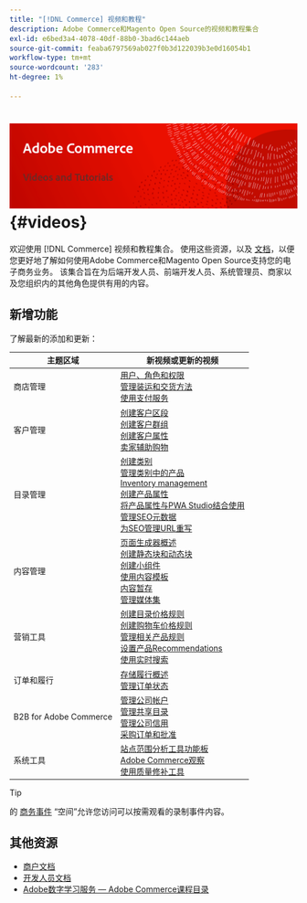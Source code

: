 ```yaml
---
title: "[!DNL Commerce] 视频和教程"
description: Adobe Commerce和Magento Open Source的视频和教程集合
exl-id: e6bed3a4-4078-40df-88b0-3bad6c144aeb
source-git-commit: feaba6797569ab027f0b3d122039b3e0d16054b1
workflow-type: tm+mt
source-wordcount: '283'
ht-degree: 1%

---
```


# <!-- use banner as heading -->![商务视频和Tutorials](../assets/banner-videos-home.png) {#videos}

欢迎使用 [!DNL Commerce] 视频和教程集合。 使用这些资源，以及 [文档](https://experienceleague.adobe.com/docs/commerce.html)，以便您更好地了解如何使用Adobe Commerce和Magento Open Source支持您的电子商务业务。 该集合旨在为后端开发人员、前端开发人员、系统管理员、商家以及您组织内的其他角色提供有用的内容。

## 新增功能

了解最新的添加和更新：

| 主题区域 | 新视频或更新的视频 |
| ------------ | ---------- |
| 商店管理 | [用户、角色和权限](./merchant/users-roles-permissions.md) <br>[管理装运和交货方法](./merchant/shipping-delivery.md) <br>[使用支付服务](./merchant/payment-services.md) |
| 客户管理 | [创建客户区段](./merchant/customer-segments.md) <br>[创建客户群组](./merchant/customer-groups.md) <br>[创建客户属性](./merchant/customer-attributes.md) <br>[卖家辅助购物](./merchant/seller-assisted-shopping.md) |
| 目录管理 | [创建类别](./merchant/category-create.md) <br>[管理类别中的产品](./merchant/category-products.md) <br>[Inventory management](./merchant/inventory-management.md) <br>[创建产品属性](./merchant/product-attributes-create.md) <br>[将产品属性与PWA Studio结合使用](./merchant/product-attributes-pwa.md) <br>[管理SEO元数据](./merchant/seo-metadata.md) <br>[为SEO管理URL重写](./merchant/seo-url-rewrites.md) |
| 内容管理 | [页面生成器概述](./merchant/page-builder-overview.md) <br>[创建静态块和动态块](./merchant/static-dynamic-blocks.md) <br>[创建小组件](./merchant/widgets.md) <br>[使用内容模板](./merchant/content-templates.md) <br>[内容暂存](./merchant/content-staging.md) <br>[管理媒体集](./merchant/media-gallery.md) |
| 营销工具 | [创建目录价格规则](./merchant/catalog-price-rules.md) <br>[创建购物车价格规则](./merchant/cart-price-rules.md) <br>[管理相关产品规则](./merchant/related-product-rules.md) <br>[设置产品Recommendations](./merchant/product-recommendations.md) <br>[使用实时搜索](./merchant/live-search.md) |
| 订单和履行 | [存储履行概述](./merchant/store-fulfillment.md) <br>[管理订单状态](./merchant/order-status.md) |
| B2B for Adobe Commerce | [管理公司帐户](./merchant/b2b/company-accounts.md)  <br>[管理共享目录](./merchant/b2b/shared-catalogs.md) <br>[管理公司信用](./merchant/b2b/company-credit.md) <br>[采购订单和批准](./merchant/b2b/purchase-orders.md) |
| 系统工具 | [站点范围分析工具功能板](./tools/site-wide-analysis-tool.md) <br>[Adobe Commerce观察](./tools/observation-tool.md) <br>[使用质量修补工具](./tools/quality-patch-tool.md) |

>[!TIP]
>
>的 [商务事件](https://experienceleague.adobe.com/docs/commerce-events/events/overview.html) “空间”允许您访问可以按需观看的录制事件内容。

## 其他资源

- [商户文档](https://experienceleague.adobe.com/docs/commerce-admin/user-guides/home.html)
- [开发人员文档](https://devdocs.magento.com/)
- [Adobe数字学习服务 — Adobe Commerce课程目录](https://learning.adobe.com/catalog.html?solution=Adobe%20Commerce)
